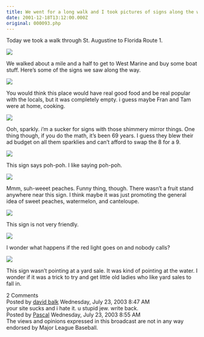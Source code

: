 ```yaml
---
title: We went for a long walk and I took pictures of signs along the way
date: 2001-12-18T13:12:00.000Z
original: 000093.php
---
```


Today we took a walk through St. Augustine to Florida Route 1.

<p class="polaroid" style="--deg: -2deg"><img src="./nick-val-walking.jpg" /></p>

We walked about a mile and a half to get to West Marine and buy some boat stuff. Here’s some of the signs we saw along the way.

<p class="polaroid" style="--deg: -2deg"><img src="./fran-tams.jpg" /></p>

You would think this place would have real good food and be real popular with the locals, but it was completely empty. i guess maybe Fran and Tam were at home, cooking.

<p class="polaroid" style="--deg: -2deg"><img src="./arnett.jpg" /></p>

Ooh, sparkly. i’m a sucker for signs with those shimmery mirror things. One thing though, if you do the math, it’s been 69 years. I guess they blew their ad budget on all them sparklies and can’t afford to swap the 8 for a 9.

<p class="polaroid" style="--deg: -2deg"><img src="./poh-pohs.jpg" /></p>

This sign says poh-poh. I like saying poh-poh.

<p class="polaroid" style="--deg: -2deg"><img src="./sweetpeaches.jpg" /></p>

Mmm, suh-weeet peaches. Funny thing, though. There wasn’t a fruit stand anywhere near this sign. I think maybe it was just promoting the general idea of sweet peaches, watermelon, and canteloupe.

<p class="polaroid" style="--deg: -2deg"><img src="./deadend.jpg" /></p>

This sign is not very friendly.

<p class="polaroid" style="--deg: -2deg"><img src="./redlight.jpg" /></p>

I wonder what happens if the red light goes on and nobody calls?

<p class="polaroid" style="--deg: -2deg"><img src="./yardsale.jpg" /></p>

This sign wasn’t pointing at a yard sale. It was kind of pointing at the water. I wonder if it was a trick to try and get little old ladies who like yard sales to fall in.

<div class="commentdivider"></div><span class="commentheader">2 Comments</span>

<div class="commentdivider">
<span class="commentauthorbox">Posted by <a href="http://www.pascal.com/cgi-bin/mt/mt-comments.cgi?__mode=red&id=406">david balk</a></span>
<span class="commentdatebox">Wednesday, July 23, 2003</span>
<span class="commenttimebox"> 8:47 AM</span>
</div>
<div class="commentbody">your site sucks and i hate it. u stupid jew. write back.</div>
<div class="commentdivider">
<span class="commentauthorbox">Posted by <a href="mailto&#58;pascal&#64;pascal&#46;com">Pascal</a></span>
<span class="commentdatebox">Wednesday, July 23, 2003</span>
<span class="commenttimebox"> 8:55 AM</span>
</div>
<div class="commentbody">The views and opinions expressed in this broadcast are not in any way endorsed by Major League Baseball.</div>
